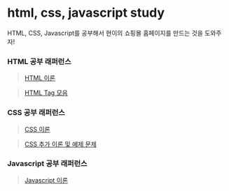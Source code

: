 # html, css, javascript study

HTML, CSS, Javascript를 공부해서 현이의 쇼핑몰 홈페이지를 만드는 것을 도와주자!

### HTML 공부 래퍼런스

> [HTML 이론](http://tcpschool.com/html/intro)

> [HTML Tag 모음](http://tcpschool.com/html-tags/intro)

### CSS 공부 래퍼런스

> [CSS 이론](http://tcpschool.com/css/intro)

> [CSS 추가 이론 및 예제 문제](https://www.w3schools.com/css/default.asp)

### Javascript 공부 래퍼런스

> [Javascript 이론](http://tcpschool.com/javascript/intro)
> 
